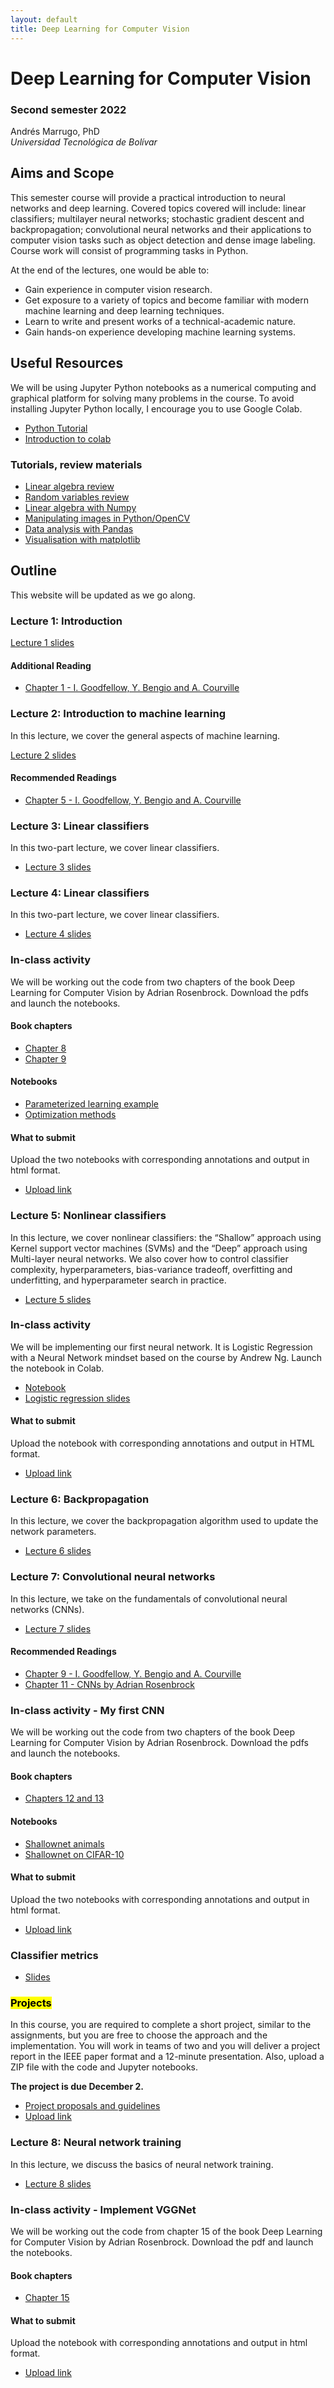 ```yaml
---
layout: default
title: Deep Learning for Computer Vision
---
```


# Deep Learning for Computer Vision

### Second semester 2022

Andrés Marrugo, PhD       
*Universidad Tecnológica de Bolívar*

##  Aims and Scope

This semester course will provide a practical introduction to neural networks and deep learning. Covered topics covered will include: linear classifiers; multilayer neural networks; stochastic gradient descent and backpropagation; convolutional neural networks and their applications to computer vision tasks such as object detection and dense image labeling. Course work will consist of programming tasks in Python.

At the end of the lectures, one would be able to:

- Gain experience in computer vision research.
- Get exposure to a variety of topics and become familiar with modern machine learning and deep learning techniques.
- Learn to write and present works of a technical-academic nature.
- Gain hands-on experience developing machine learning systems.

<!-- Prior knowledge of this course includes probability, linear algebra, and calculus. Programming experience in MATLAB is desirable, but not required. -->


<!-- This semester course is an introduction to computer vision. It is aimed at graduate students in the Faculty of Engineering. We will focus on the practical and theoretical aspects of techniques in computer vision. -->

<!-- At the end of the lectures, one would be able to:

- Have clear idea of challenges in computer vision due to increasing use in mobile applications.
- Understand many different computer vision algorithms and approaches.
- Implement computer vision algorithms for mid-level vision tasks. -->


## Useful Resources
 
We will be using Jupyter Python notebooks as a numerical computing and graphical platform for solving many problems in the course. To avoid installing Jupyter Python locally, I encourage you to use Google Colab. 

- [Python Tutorial](https://colab.research.google.com/github/cs231n/cs231n.github.io/blob/master/python-colab.ipynb)
- [Introduction to colab](https://colab.research.google.com/notebooks/welcome.ipynb)

### Tutorials, review materials

- [Linear algebra review](http://www.cse.ucsd.edu/classes/wi05/cse252a/linear_algebra_review.pdf)
- [Random variables review](http://www.cse.ucsd.edu/classes/wi05/cse252a/random_var_review.pdf)
- [Linear algebra with Numpy](https://github.com/agmarrugo/computer-vision-utb/blob/main/notebooks/00_Linear_algebra_with_Numpy.ipynb)
- [Manipulating images in Python/OpenCV](https://github.com/agmarrugo/computer-vision-utb/blob/main/notebooks/01_Image_Processing_in_Python_Final.ipynb)
- [Data analysis with Pandas](https://github.com/drvinceknight/Python-Mathematics-Handbook/blob/master/03-Data-analysis-with-Pandas.ipynb)
- [Visualisation with matplotlib](https://github.com/drvinceknight/Python-Mathematics-Handbook/blob/master/04-Visualisation-with-matplotlib.ipynb)



## Outline

This website will be updated as we go along.

### Lecture 1: Introduction

[Lecture 1 slides]({{site.url}}lectures/lec01_intro.pdf)

#### Additional Reading

- [Chapter 1 - I. Goodfellow, Y. Bengio and A. Courville](https://www.deeplearningbook.org)


### Lecture 2: Introduction to machine learning

In this lecture, we cover the general aspects of machine learning.

[Lecture 2 slides]({{site.url}}lectures/lec02_ml_intro.pdf)

#### Recommended Readings

- [Chapter 5 - I. Goodfellow, Y. Bengio and A. Courville](https://www.deeplearningbook.org)

### Lecture 3: Linear classifiers

In this two-part lecture, we cover linear classifiers.

- [Lecture 3 slides]({{site.url}}lectures/lec03_linear_part1.pdf)

### Lecture 4: Linear classifiers

In this two-part lecture, we cover linear classifiers.

- [Lecture 4 slides]({{site.url}}lectures/lec04_linear_part2.pdf)

### In-class activity

We will be working out the code from two chapters of the book Deep Learning for Computer Vision by Adrian Rosenbrock. Download the pdfs and launch the notebooks.

#### Book chapters

- [Chapter 8]({{site.url}}pdfs/parameterized-learning.pdf)
- [Chapter 9]({{site.url}}pdfs/optimization-methods-regularization.pdf)

#### Notebooks

- [Parameterized learning example](https://github.com/opi-lab/DL4CV/blob/main/notebooks/parameterized-learning.ipynb)
- [Optimization methods](https://github.com/opi-lab/DL4CV/blob/main/notebooks/optimization_examples.ipynb)

#### What to submit
Upload the two notebooks with corresponding annotations and output in html format. 

- [Upload link](https://www.dropbox.com/request/LJt4Lvi0MHRhzUxNIO2z)

### Lecture 5: Nonlinear classifiers

In this lecture, we cover nonlinear classifiers: the “Shallow” approach using Kernel support vector machines (SVMs) and the “Deep” approach using Multi-layer neural networks. We also cover how to control classifier complexity, hyperparameters, bias-variance tradeoff, overfitting and underfitting, and hyperparameter search in practice.

- [Lecture 5 slides]({{site.url}}lectures/lec05_nonlinear_classifiers.pdf)

### In-class activity

We will be implementing our first neural network. It is Logistic Regression with a Neural Network mindset based on the course by Andrew Ng. Launch the notebook in Colab. 

 - [Notebook](https://github.com/opi-lab/DL4CV/blob/main/notebooks/logistic_regression_example.ipynb)
 - [Logistic regression slides](http://cs230.stanford.edu/files/C1M2.pdf)

#### What to submit
Upload the notebook with corresponding annotations and output in HTML format. 

- [Upload link](https://www.dropbox.com/request/TbGpgVmLv21E8CNtmpKb)

### Lecture 6: Backpropagation

In this lecture, we cover the backpropagation algorithm used to update the network parameters.

- [Lecture 6 slides]({{site.url}}lectures/lec06_backprop.pdf)

### Lecture 7: Convolutional neural networks

In this lecture, we take on the fundamentals of convolutional neural networks (CNNs).

- [Lecture 7 slides]({{site.url}}lectures/lec07_cnn.pdf)

#### Recommended Readings

- [Chapter 9 - I. Goodfellow, Y. Bengio and A. Courville](https://www.deeplearningbook.org)
- [Chapter 11 - CNNs by Adrian Rosenbrock ]({{site.url}}pdfs/11-cnns.pdf)

### In-class activity - My first CNN

We will be working out the code from two chapters of the book Deep Learning for Computer Vision by Adrian Rosenbrock. Download the pdfs and launch the notebooks.

#### Book chapters

- [Chapters 12 and 13]({{site.url}}pdfs/12-13-train-load-cnn.pdf)

#### Notebooks

- [Shallownet animals](https://github.com/opi-lab/DL4CV/blob/main/notebooks/shallownet_animals_.ipynb)
- [Shallownet on CIFAR-10](https://github.com/opi-lab/DL4CV/blob/main/notebooks/shallownet_cifar10_.ipynb)

#### What to submit
Upload the two notebooks with corresponding annotations and output in html format. 

- [Upload link](https://www.dropbox.com/request/qQxvpnnzouhQsk7m75BW)

### Classifier metrics

- [Slides]({{site.url}}pdfs/Lecture-06-Metrics.pdf)

### <mark>Projects</mark>

In this course, you are required to complete a short project, similar to the assignments, but you are free to choose the approach and the implementation. You will work in teams of two and you will deliver a project report in the IEEE paper format and a 12-minute presentation. Also, upload a ZIP file with the code and Jupyter notebooks.

**The project is due December 2.**

- [Project proposals and guidelines](projects)
- [Upload link](https://www.dropbox.com/request/f0j58PFi8RDmwGZd7Yai)


### Lecture 8: Neural network training

In this lecture, we discuss the basics of neural network training.

- [Lecture 8 slides]({{site.url}}lectures/lec08_training.pdf)

### In-class activity - Implement VGGNet

We will be working out the code from chapter 15 of the book Deep Learning for Computer Vision by Adrian Rosenbrock. Download the pdf and launch the notebooks.

#### Book chapters

- [Chapter 15]({{site.url}}pdfs/15-vggnet.pdf)

#### What to submit
Upload the notebook with corresponding annotations and output in html format. 

- [Upload link](https://www.dropbox.com/request/2K87XkJF8WykIg7Jspqt)